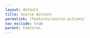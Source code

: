 ```yaml
---
layout: default
title: Source Actions
permalink: /features/source-actions/
nav_exclude: true
parent: Features
---
```

